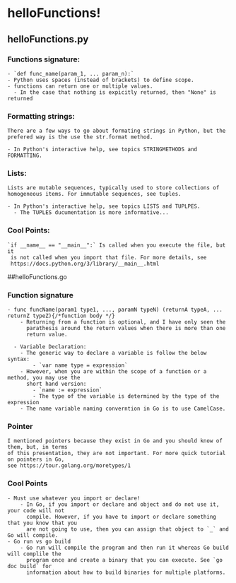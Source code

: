 # helloFunctions!

## helloFunctions.py

### Functions signature:
    - `def func_name(param_1, ... param_n):`
    - Python uses spaces (instead of brackets) to define scope.
    - functions can return one or multiple values.
      - In the case that nothing is expicitly returned, then "None" is returned

### Formatting strings:
    There are a few ways to go about formating strings in Python, but the
    prefered way is the use the str.format method.

    - In Python's interactive help, see topics STRINGMETHODS and FORMATTING.

### Lists:
    Lists are mutable sequences, typically used to store collections of
    homogeneous items. For immutable sequences, see tuples.

    - In Python's interactive help, see topics LISTS and TUPLPES.
      - The TUPLES ducumentation is more informative...

### Cool Points:
    `if __name__ == "__main__":` Is called when you execute the file, but it 
     is not called when you import that file. For more details, see 
     https://docs.python.org/3/library/__main__.html

##helloFunctions.go

### Function signature
    - func funcName(param1 type1, ..., paramN typeN) (returnA typeA, ... returnZ typeZ){/*function body */}
        - Returning from a function is optional, and I have only seen the 
          parathesis around the return values when there is more than one
          return value.

      - Variable Declaration:
      	- The generic way to declare a variable is follow the below syntax:
      		- `var name type = expression`
      	- However, when you are within the scope of a function or a method, you may use the
      	  short hand version:
          	- `name := expression`
          	- The type of the variable is determined by the type of the expression
        - The name variable naming converntion in Go is to use CamelCase.

### Pointer
	I mentioned pointers because they exist in Go and you should know of them, but, in terms
    of this presentation, they are not important. For more quick tutorial on pointers in Go,
    see https://tour.golang.org/moretypes/1

### Cool Points
    - Must use whatever you import or declare!
    	- In Go, if you import or declare and object and do not use it, your code will not
    	  compile. However, if you have to import or declare something that you know that you
          are not going to use, then you can assign that object to `_` and Go will compile.
    - Go run vs go build
		- Go run will compile the program and then run it whereas Go build will complile the
		  program once and create a binary that you can execute. See `go doc build` for
          information about how to build binaries for multiple platforms.